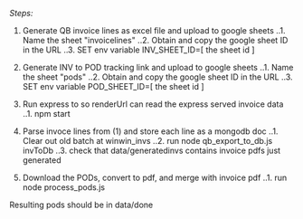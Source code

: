 
*Steps:*

1. Generate QB invoice lines as excel file and upload to google sheets
..1. Name the sheet "invoicelines"
..2. Obtain and copy the google sheet ID in the URL 
..3. SET env variable INV_SHEET_ID=[ the sheet id ]

2. Generate INV to POD tracking link and upload to google sheets
..1. Name the sheet "pods"
..2. Obtain and copy the google sheet ID in the URL 
..3. SET env variable POD_SHEET_ID=[ the sheet id ]

3. Run express to so renderUrl can read the express served invoice data
..1. npm start 

4. Parse invoce lines from (1) and store each line as a mongodb doc
..1. Clear out old batch at winwin_invs
..2. run node qb_export_to_db.js invToDb
..3. check that data/generatedinvs contains invoice pdfs just generated

5. Download the PODs, convert to pdf, and merge with invoice pdf
..1. run node process_pods.js

Resulting pods should be in data/done



